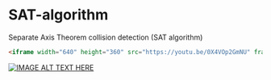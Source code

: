 # SAT-algorithm
Separate Axis Theorem collision detection (SAT algorithm)

```markdown
<iframe width="640" height="360" src="https://youtu.be/0X4VOp2GmNU" frameborder="0" gesture="media" allowfullscreen=""></iframe>
```
[![IMAGE ALT TEXT HERE](https://img.youtube.com/vi/https://youtu.be/0X4VOp2GmNU/0.jpg)](https://www.youtube.com/watch?v=https://youtu.be/0X4VOp2GmNU)
